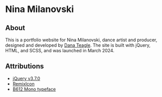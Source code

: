 # Nina Milanovski

## About
This is a portfolio website for Nina Milanovski, dance artist and producer, designed and developed by [Dana Teagle](https://danateagle.com). The site is built with jQuery, HTML, and SCSS, and was launched in March 2024.

## Attributions
- [jQuery v3.7.0](https://jquery.com/)
- [RemixIcon](https://remixicon.com/)
- [B612 Mono typeface](https://fonts.google.com/specimen/B612+Mono)